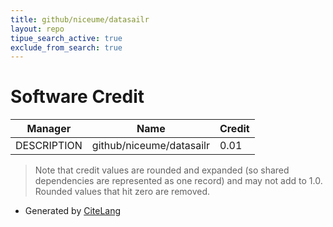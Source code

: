 ```yaml
---
title: github/niceume/datasailr
layout: repo
tipue_search_active: true
exclude_from_search: true
---
```

# Software Credit

|Manager|Name|Credit|
|-------|----|------|
|DESCRIPTION|github/niceume/datasailr|0.01|


> Note that credit values are rounded and expanded (so shared dependencies are represented as one record) and may not add to 1.0. Rounded values that hit zero are removed.


- Generated by [CiteLang](https://github.com/vsoch/citelang)
